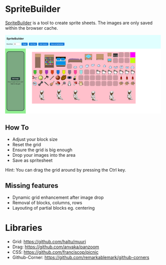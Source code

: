 # SpriteBuilder

[SpriteBuilder](https://h0rn0chse.github.io/SpriteBuilder/) is a tool to create sprite sheets. The images are only saved within the browser cache.

<img src="./docu/screenshot.png" title="Screenshot" />

## How To

 * Adjust your block size
 * Reset the grid
 * Ensure the grid is big enough
 * Drop your images into the area
 * Save as spritesheet

Hint: You can drag the grid around by pressing the Ctrl key.

## Missing features

 * Dynamic grid enhancement after image drop
 * Removal of blocks, columns, rows
 * Layouting of partial blocks eg. centering

# Libraries

 * Grid: https://github.com/haltu/muuri
 * Drag: https://github.com/anvaka/panzoom
 * CSS: https://github.com/franciscop/picnic
 * Github-Corner: https://github.com/remarkablemark/github-corners
